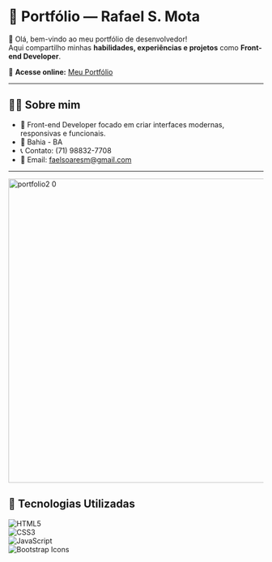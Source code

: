 # 🌌 Portfólio — Rafael S. Mota  

👋 Olá, bem-vindo ao meu portfólio de desenvolvedor!  
Aqui compartilho minhas **habilidades, experiências e projetos** como **Front-end Developer**.  

🔗 **Acesse online:** [Meu Portfólio](https://1faell.github.io./js-developer-portfolio/)  

---

## 👨‍💻 Sobre mim  
- 🎯 Front-end Developer focado em criar interfaces modernas, responsivas e funcionais.  
- 📍 Bahia - BA  
- 📞 Contato: (71) 98832-7708  
- 📧 Email: faelsoaresm@gmail.com  

---

<img width="800" height="600" alt="portfolio2 0" src="https://github.com/user-attachments/assets/0b75fed9-1552-4486-b357-8c0ba98b11b4" />


## 🚀 Tecnologias Utilizadas

![HTML5](https://img.shields.io/badge/HTML5-E34F26?style=for-the-badge&logo=html5&logoColor=white)  
![CSS3](https://img.shields.io/badge/CSS3-1572B6?style=for-the-badge&logo=css3&logoColor=white)  
![JavaScript](https://img.shields.io/badge/JavaScript-F7DF1E?style=for-the-badge&logo=javascript&logoColor=black)  
![Bootstrap Icons](https://img.shields.io/badge/Bootstrap%20Icons-7952B3?style=for-the-badge&logo=bootstrap&logoColor=white)
